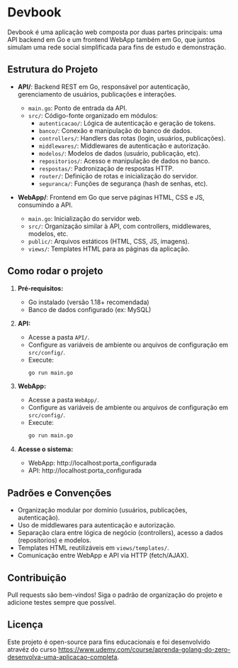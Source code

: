 # Devbook

Devbook é uma aplicação web composta por duas partes principais: uma API backend em Go e um frontend WebApp também em Go, que juntos simulam uma rede social simplificada para fins de estudo e demonstração.

## Estrutura do Projeto

- **API/**: Backend REST em Go, responsável por autenticação, gerenciamento de usuários, publicações e interações.
  - `main.go`: Ponto de entrada da API.
  - `src/`: Código-fonte organizado em módulos:
    - `autenticacao/`: Lógica de autenticação e geração de tokens.
    - `banco/`: Conexão e manipulação do banco de dados.
    - `controllers/`: Handlers das rotas (login, usuários, publicações).
    - `middlewares/`: Middlewares de autenticação e autorização.
    - `modelos/`: Modelos de dados (usuário, publicação, etc).
    - `repositorios/`: Acesso e manipulação de dados no banco.
    - `respostas/`: Padronização de respostas HTTP.
    - `router/`: Definição de rotas e inicialização do servidor.
    - `seguranca/`: Funções de segurança (hash de senhas, etc).

- **WebApp/**: Frontend em Go que serve páginas HTML, CSS e JS, consumindo a API.
  - `main.go`: Inicialização do servidor web.
  - `src/`: Organização similar à API, com controllers, middlewares, modelos, etc.
  - `public/`: Arquivos estáticos (HTML, CSS, JS, imagens).
  - `views/`: Templates HTML para as páginas da aplicação.

## Como rodar o projeto

1. **Pré-requisitos:**
   - Go instalado (versão 1.18+ recomendada)
   - Banco de dados configurado (ex: MySQL)

2. **API:**
   - Acesse a pasta `API/`.
   - Configure as variáveis de ambiente ou arquivos de configuração em `src/config/`.
   - Execute:
     ```sh
     go run main.go
     ```

3. **WebApp:**
   - Acesse a pasta `WebApp/`.
   - Configure as variáveis de ambiente ou arquivos de configuração em `src/config/`.
   - Execute:
     ```sh
     go run main.go
     ```

4. **Acesse o sistema:**
   - WebApp: http://localhost:porta_configurada
   - API: http://localhost:porta_configurada

## Padrões e Convenções

- Organização modular por domínio (usuários, publicações, autenticação).
- Uso de middlewares para autenticação e autorização.
- Separação clara entre lógica de negócio (controllers), acesso a dados (repositorios) e modelos.
- Templates HTML reutilizáveis em `views/templates/`.
- Comunicação entre WebApp e API via HTTP (fetch/AJAX).

## Contribuição

Pull requests são bem-vindos! Siga o padrão de organização do projeto e adicione testes sempre que possível.

## Licença

Este projeto é open-source para fins educacionais e foi desenvolvido atravéz do curso https://www.udemy.com/course/aprenda-golang-do-zero-desenvolva-uma-aplicacao-completa.
